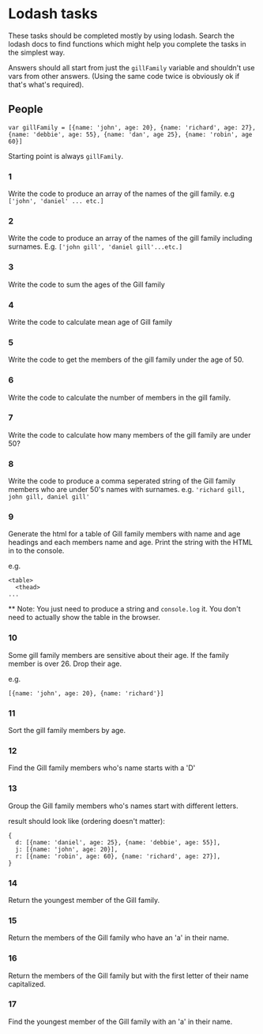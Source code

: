 # Lodash tasks

These tasks should be completed mostly by using lodash. Search the lodash docs to find functions which might help you complete the tasks in the simplest way.

Answers should all start from just the `gillFamily` variable and shouldn't use vars from other answers. (Using the same code twice is obviously ok if that's what's required).

## People

```
var gillFamily = [{name: 'john', age: 20}, {name: 'richard', age: 27}, {name: 'debbie', age: 55}, {name: 'dan', age 25}, {name: 'robin', age 60}]
```


Starting point is always `gillFamily`.

### 1

Write the code to produce an array of the names of the gill family. e.g `['john', 'daniel' ... etc.]`

### 2
Write the code to produce an array of the names of the gill family including surnames. E.g. `['john gill', 'daniel gill'...etc.]`

### 3
Write the code to sum the ages of the Gill family

### 4
Write the code to calculate mean age of Gill family

### 5
Write the code to get the members of the gill family under the age of 50.

### 6
Write the code to calculate the number of members in the gill family.

### 7
Write the code to calculate how many members of the gill family are under 50?

### 8
Write the code to produce a comma seperated string of the Gill family members who are under 50's names with surnames. e.g. `'richard gill, john gill, daniel gill'`

### 9
Generate the html for a table of Gill family members with name and age headings and each members name and age. Print the string with the HTML in to the console.

e.g.
```
<table>
  <thead>
...
```
** Note: You just need to produce a string and `console.log` it. You don't need to actually show the table in the browser.
### 10
Some gill family members are sensitive about their age. If the family member is over 26. Drop their age.

e.g.

`[{name: 'john', age: 20}, {name: 'richard'}]`

### 11
Sort the gill family members by age.

### 12
Find the Gill family members who's name starts with a 'D'


### 13
Group the Gill family members who's names start with different letters.

result should look like (ordering doesn't matter):
```
{
  d: [{name: 'daniel', age: 25}, {name: 'debbie', age: 55}],
  j: [{name: 'john', age: 20}],
  r: [{name: 'robin', age: 60}, {name: 'richard', age: 27}],
}
```

### 14
Return the youngest member of the Gill family.

### 15
Return the members of the Gill family who have an 'a' in their name.

### 16
Return the members of the Gill family but with the first letter of their name capitalized.

### 17
Find the youngest member of the Gill family with an 'a' in their name.
